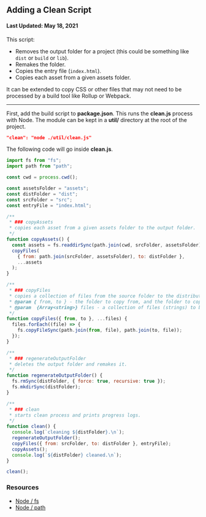 ## Adding a Clean Script

#### Last Updated: May 18, 2021

This script:

- Removes the output folder for a project (this could be something like `dist` or `build` or `lib`).
- Remakes the folder.
- Copies the entry file (`index.html`).
- Copies each asset from a given assets folder.

It can be extended to copy CSS or other files that may not need to be processed by a build tool like Rollup or Webpack.

<hr />

First, add the build script to **package.json**. This runs the **clean.js** process with Node. The module can be kept in a **util/** directory at the root of the project.

```json
"clean": "node ./util/clean.js"
```

The following code will go inside **clean.js**.

```js
import fs from "fs";
import path from "path";

const cwd = process.cwd();

const assetsFolder = "assets";
const distFolder = "dist";
const srcFolder = "src";
const entryFile = "index.html";

/**
 * ### copyAssets
 * copies each asset from a given assets folder to the output folder.
 */
function copyAssets() {
  const assets = fs.readdirSync(path.join(cwd, srcFolder, assetsFolder));
  copyFiles(
    { from: path.join(srcFolder, assetsFolder), to: distFolder },
    ...assets
  );
}

/**
 * ### copyFiles
 * copies a collection of files from the source folder to the distribution folder.
 * @param { from, to } - the folder to copy from, and the folder to copy to (both strings).
 * @param  {Array<string>} files - a collection of files (strings) to be copied.
 */
function copyFiles({ from, to }, ...files) {
  files.forEach((file) => {
    fs.copyFileSync(path.join(from, file), path.join(to, file));
  });
}

/**
 * ### regenerateOutputFolder
 * deletes the output folder and remakes it.
 */
function regenerateOutputFolder() {
  fs.rmSync(distFolder, { force: true, recursive: true });
  fs.mkdirSync(distFolder);
}

/**
 * ### clean
 * starts clean process and prints progress logs.
 */
function clean() {
  console.log(`cleaning ${distFolder}.\n`);
  regenerateOutputFolder();
  copyFiles({ from: srcFolder, to: distFolder }, entryFile);
  copyAssets();
  console.log(`${distFolder} cleaned.\n`);
}

clean();
```

### Resources

- [Node / fs](https://nodejs.org/api/fs.html)
- [Node / path](https://nodejs.org/api/path.html)
